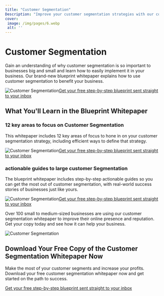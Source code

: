 ```yaml
---
title: "Customer Segmentation"
Description: "Improve your customer segmentation strategies with our comprehensive guide. Learn how to analyse data, target customer groups and use customer segmentation to drive your small to medium-sized business forward. Make the most of customer segmentation to develop a powerful online presence and improve your reputation."
cover: 
 image: /img/pages/6.webp
 alt: ''
---
```


<h1>Customer Segmentation</h1><p>Gain an understanding of why customer segmentation is so important to businesses big and small and learn how to easily implement it in your business. Our brand-new blueprint whitepaper explains how to use customer segmentation to benefit your business.</p><img src="img_link.jpg" alt="Customer Segmentation"><a href="/report.pdf" class="btn btn-primary">Get your free step-by-step blueprint sent straight to your inbox</a><h2>What You'll Learn in the Blueprint Whitepaper</h2><h3>12 key areas to focus on Customer Segmentation</h3><p>This whitepaper includes 12 key areas of focus to hone in on your customer segmentation strategy, including efficient ways to define that strategy.</p><img src="img_link2.jpg" alt="Customer Segmentation"><a href="/report.pdf" class="btn btn-primary">Get your free step-by-step blueprint sent straight to your inbox</a><h3>actionable guides to large customer Segmentation</h3><p>The blueprint whitepaper includes step-by-step actionable guides so you can get the most out of customer segmentation, with real-world success stories of businesses just like yours.</p><img src="img_link3.jpg" alt="Customer Segmentation"><a href="/report.pdf" class="btn btn-primary">Get your free step-by-step blueprint sent straight to your inbox</a><p>Over 100 small to medium-sized businesses are using our customer segmentation whitepaper to improve their online presence and reputation. Get your copy today and see how it can help your business.</p><img src="img_link4.jpg" alt="Customer Segmentation"><h2>Download Your Free Copy of the Customer Segmentation Whitepaper Now</h2><p>Make the most of your customer segments and increase your profits. Download your free customer segmentation whitepaper now and get started on the path to success.</p><a href="/report.pdf" class="btn btn-primary">Get your free step-by-step blueprint sent straight to your inbox</a>